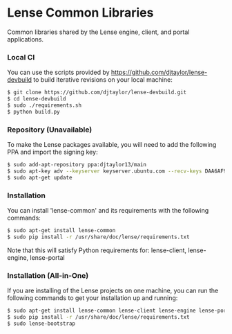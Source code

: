 # Lense Common Libraries

Common libraries shared by the Lense engine, client, and portal applications.

### Local CI

You can use the scripts provided by <https://github.com/djtaylor/lense-devbuild> to build iterative revisions on your local machine:

```sh
$ git clone https://github.com/djtaylor/lense-devbuild.git
$ cd lense-devbuild
$ sudo ./requirements.sh
$ python build.py
```

### Repository (Unavailable)

To make the Lense packages available, you will need to add the following PPA and import the signing key:

```sh
$ sudo add-apt-repository ppa:djtaylor13/main
$ sudo apt-key adv --keyserver keyserver.ubuntu.com --recv-keys DAA6AF94
$ sudo apt-get update
```

### Installation

You can install 'lense-common' and its requirements with the following commands:

```sh
$ sudo apt-get install lense-common
$ sudo pip install -r /usr/share/doc/lense/requirements.txt
```

Note that this will satisfy Python requirements for: lense-client, lense-engine, lense-portal

### Installation (All-in-One)

If you are installing of the Lense projects on one machine, you can run the following commands to get your installation up and running:

```sh
$ sudo apt-get install lense-common lense-client lense-engine lense-portal
$ sudo pip install -r /usr/share/doc/lense/requirements.txt
$ sudo lense-bootstrap
```